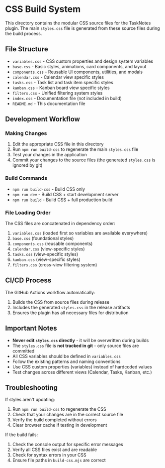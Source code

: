# CSS Build System

This directory contains the modular CSS source files for the TaskNotes plugin. The main `styles.css` file is generated from these source files during the build process.

## File Structure

- `variables.css` - CSS custom properties and design system variables
- `base.css` - Basic styles, animations, card components, and layout
- `components.css` - Reusable UI components, utilities, and modals  
- `calendar.css` - Calendar view specific styles
- `tasks.css` - Task list and task item specific styles
- `kanban.css` - Kanban board view specific styles
- `filters.css` - Unified filtering system styles
- `index.css` - Documentation file (not included in build)
- `README.md` - This documentation file

## Development Workflow

### Making Changes
1. Edit the appropriate CSS file in this directory
2. Run `npm run build-css` to regenerate the main `styles.css` file
3. Test your changes in the application
4. Commit your changes to the source files (the generated `styles.css` is ignored by git)

### Build Commands
- `npm run build-css` - Build CSS only
- `npm run dev` - Build CSS + start development server
- `npm run build` - Build CSS + full production build

### File Loading Order
The CSS files are concatenated in dependency order:
1. `variables.css` (loaded first so variables are available everywhere)
2. `base.css` (foundational styles)
3. `components.css` (reusable components)
4. `calendar.css` (view-specific styles)
5. `tasks.css` (view-specific styles)
6. `kanban.css` (view-specific styles)
7. `filters.css` (cross-view filtering system)

## CI/CD Process

The GitHub Actions workflow automatically:
1. Builds the CSS from source files during release
2. Includes the generated `styles.css` in the release artifacts
3. Ensures the plugin has all necessary files for distribution

## Important Notes

- **Never edit `styles.css` directly** - it will be overwritten during builds
- The `styles.css` file is **not tracked in git** - only source files are committed
- All CSS variables should be defined in `variables.css`
- Follow the existing patterns and naming conventions
- Use CSS custom properties (variables) instead of hardcoded values
- Test changes across different views (Calendar, Tasks, Kanban, etc.)

## Troubleshooting

If styles aren't updating:
1. Run `npm run build-css` to regenerate the CSS
2. Check that your changes are in the correct source file
3. Verify the build completed without errors
4. Clear browser cache if testing in development

If the build fails:
1. Check the console output for specific error messages
2. Verify all CSS files exist and are readable
3. Check for syntax errors in your CSS
4. Ensure file paths in `build-css.mjs` are correct
